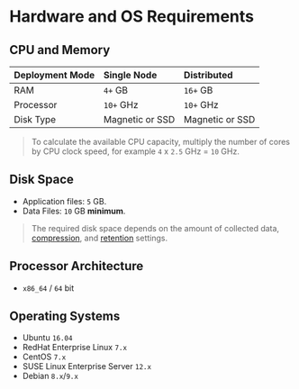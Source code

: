 # Hardware and OS Requirements

## CPU and Memory

| Deployment Mode | Single Node | Distributed |
| --- | :--- | :--- |
| RAM | `4+` GB | `16+` GB |
| Processor | `10+` GHz | `10+` GHz |
| Disk Type | Magnetic or SSD | Magnetic or SSD |

> To calculate the available CPU capacity, multiply the number of cores by CPU clock speed, for example `4` x `2.5` GHz = `10` GHz.

## Disk Space

* Application files: `5` GB.
* Data Files: `10` GB **minimum**.

> The required disk space depends on the amount of collected data, [compression](../administration/compaction/README.md), and [retention](../administration/data_retention.md) settings.

## Processor Architecture

* `x86_64` / `64` bit

## Operating Systems

* Ubuntu `16.04`
* RedHat Enterprise Linux `7.x`
* CentOS `7.x`
* SUSE Linux Enterprise Server `12.x`
* Debian `8.x`/`9.x`